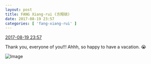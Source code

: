 ```yaml
---
layout: post
title: FANG Xiang-rui (方翔锐)
date: 2017-08-19 23:57
categories: [ 'fang-xiang-rui' ]
---
```


<div class="weibo-info">
  <a href="http://weibo.com/6117583008/FhSr3EwpY">2017-08-19 23:57</a>
</div>

Thank you, everyone of you!!! Ahhh, so happy to have a vacation. :sob:

<!-- more -->

![Image](http://wx1.sinaimg.cn/mw690/006G0KNGgy1fiph3nxz1sj30qo1bf48q.jpg)
